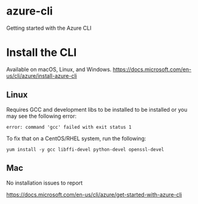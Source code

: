 # azure-cli
Getting started with the Azure CLI

# Install the CLI
Available on macOS, Linux, and Windows.
https://docs.microsoft.com/en-us/cli/azure/install-azure-cli

## Linux
Requires GCC and development libs to be installed to be installed or you may see the following error:

    error: command 'gcc' failed with exit status 1

To fix that on a CentOS/RHEL system, run the following:

    yum install -y gcc libffi-devel python-devel openssl-devel

## Mac 
No installation issues to report


https://docs.microsoft.com/en-us/cli/azure/get-started-with-azure-cli
